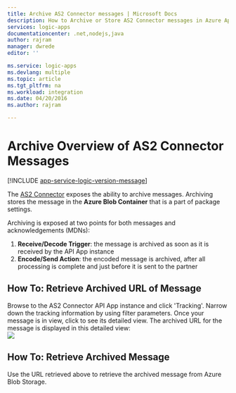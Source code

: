 ```yaml
---
title: Archive AS2 Connector messages | Microsoft Docs
description: How to Archive or Store AS2 Connector messages in Azure App Service
services: logic-apps
documentationcenter: .net,nodejs,java
author: rajram
manager: dwrede
editor: ''

ms.service: logic-apps
ms.devlang: multiple
ms.topic: article
ms.tgt_pltfrm: na
ms.workload: integration
ms.date: 04/20/2016
ms.author: rajram

---
```

# Archive Overview of AS2 Connector Messages
[!INCLUDE [app-service-logic-version-message](../../includes/app-service-logic-version-message.md)]

The [AS2 Connector](app-service-logic-connector-as2.md) exposes the ability to archive messages. Archiving stores the message in the **Azure Blob Container** that is a part of package settings. 

Archiving is exposed at two points for both messages and acknowledgements (MDNs):

1. **Receive/Decode Trigger**: the message is archived as soon as it is received by the API App instance 
2. **Encode/Send Action**: the encoded message is archived, after all processing is complete and just before it is sent to the partner 

## How To: Retrieve Archived URL of Message
Browse to the AS2 Connector API App instance and click 'Tracking'. Narrow down the tracking information by using filter parameters. Once your message is in view, click to see its detailed view. The archived URL for the message is displayed in this detailed view:  
![][1]  

## How To: Retrieve Archived Message
Use the URL retrieved above to retrieve the archived message from Azure Blob Storage.

<!--Image references-->
[1]: ./media/app-service-logic-archive-as2-messages/Tracking.jpg

